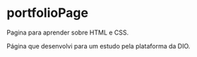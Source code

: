 # portfolioPage
Pagina para aprender sobre HTML e CSS.

Página que desenvolvi para um estudo pela plataforma da DIO.
